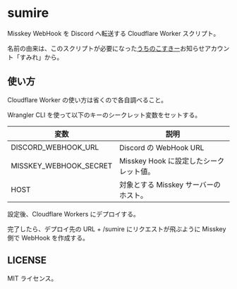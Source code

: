# sumire

Misskey WebHook を Discord へ転送する Cloudflare Worker スクリプト。

名前の由来は、このスクリプトが必要になった[うちのこすきー](https://uchinoko.club)お知らせアカウント「すみれ」から。

## 使い方

Cloudflare Worker の使い方は省くので各自調べること。

Wrangler CLI を使って以下のキーのシークレット変数をセットする。

| 変数                   | 説明                                    |
| ---------------------- | --------------------------------------- |
| DISCORD_WEBHOOK_URL    | Discord の WebHook URL                  |
| MISSKEY_WEBHOOK_SECRET | Misskey Hook に設定したシークレット値。 |
| HOST                   | 対象とする Misskey サーバーのホスト。   |

設定後、Cloudflare Workers にデプロイする。

完了したら、デプロイ先の URL + /sumire にリクエストが飛ぶように Misskey 側で WebHook を作成する。

## LICENSE

MIT ライセンス。
